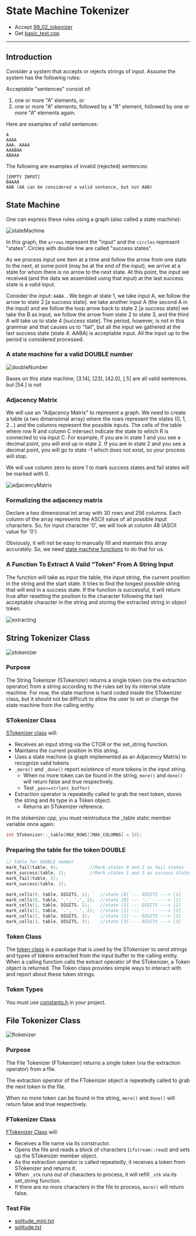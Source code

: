 # State Machine Tokenizer

- Accept [99_02_tokenizer](https://classroom.github.com/a/1e-Ku71L)
- Get [basic_test.cpp](basic_test.cpp)

---

## Introduction

Consider a system that accepts or rejects strings of input. Assume the system has the following rules:

Acceptable "sentences" consist of:

1. one or more "A" elements, or
2. one or more "A" elements, followed by a "B" element, followed by one or more "A" elements again.

Here are examples of valid sentences:

```
A
AAAA
AAA..AAAA
AAABAA
ABAAA
```

The following are examples of invalid (rejected) sentences:

```
[EMPTY INPUT]
BAAAA
AAB (AA can be considered a valid sentence, but not AAB)
```

## State Machine

One can express these rules using a graph (also called a state machine):

![stateMachine](./images/stateMachine.png)

In this graph, the `arrows` represent the "input" and the `circles` represent "states". Circles with double line are called "success states".

As we process input one item at a time and follow the arrow from one state to the next, at some point (may be at the end of the input), we arrive at a state for whom there is no arrow to the next state. At this point, the input we received (and the data we assembled using that input) at the last success state is a valid input.

Consider the input: `AABA.`. We begin at state 1, we take input A, we follow the arrow to state 2 [a success state]. we take another input A (the second A in the input) and we follow the loop arrow back to state 2 [a success state] we take the B as input, we follow the arrow from state 2 to state 3, and the third A will take us to state 4 [success state]. The period, however, is not in this grammar and that causes us to "fail", but all the input we gathered at the last success state (state 4: AABA) is acceptable input. All the input up to the period is considered processed.

### A state machine for a valid DOUBLE number

![doubleNumber](./images/doubleNumber.png)

Bases on this state machine, [3.14], [23], [42.0], [.5] are all valid sentences. but [54.] is not

### Adjacency Matrix

We will use an "Adjacency Matrix" to represent a graph. We need to create a table (a two dimensional array) where the rows represent the states (0, 1, 2...) and the columns represent the possible inputs. The cells of the table where row R and column C intersect indicate the state to which R is connected to via input C. For example, if you are in state 1 and you see a decimal point, you will end up in state 2. If you are in state 2 and you see a decimal point, you will go to state -1 which does not exist, so your process will stop.

We will use column zero to store 1 to mark success states and fail states will be marked with 0.

![adjacencyMatrix](./images/adjacencyMatrix.png)

### Formalizing the adjacency matrix

Declare a two dimensional int array with 30 rows and 256 columns. Each column of the array represents the ASCII value of all possible input characters. So, for input character '0', we will look at column 48 (ASCII value for '0')

Obviously, it will not be easy to manually fill and maintain this array accurately. So, we need [state machine functions](./tokenizer/state_machine_functions.h) to do that for us.

### A Function To Extract A Valid "Token" From A String Input

The function will take as input the table, the input string, the current position in the string and the start state. It tries to find the longest possible string that will end in a success state. If the function is successful, it will return true after resetting the position to the character following the last acceptable character in the string and storing the extracted string in object token.

![extracting](./images/extracting.png)

## String Tokenizer Class

![stokenizer](./images/stokenizer.png)

### Purpose

The String Tokenizer (STokenizer) returns a single token (via the extraction operator) from a string according to the rules set by its internal state machine. For now, the state machine is hard coded inside the STokenizer class, but it should not be difficult to allow the user to set or change the state machine from the calling entity.

### STokenizer Class

[STokenizer class](./tokenizer/stokenize.h) will:

- Receives an input string via the CTOR or the set_string function.
- Maintains the current position in this string.
- Uses a state machine (a graph implemented as an Adjacency Matrix) to recognize valid tokens
- `_more()` and `_done()` report existence of more tokens in the input string.
  - When no more token can be found in the string, `more()` and `done()` will return false and true respectively.
  - Test `_pos<=strlen(_buffer)`
- Extraction operator is repeatedly called to grab the next token, stores the string and its type in a Token object.
  - Returns an STokenizer reference.

In the stokenizer.cpp, you must reintroduce the _table static member variable once again:

```cpp
int STokenizer::_table[MAX_ROWS][MAX_COLUMNS] = {0};
```

### Preparing the table for the token DOUBLE

```c++
// Table for DOUBLE number
mark_fail(table, 0);            //Mark states 0 and 2 as fail states
mark_success(table, 1);         //Mark states 1 and 3 as success states
mark_fail(table, 2);
mark_success(table, 3);

mark_cells(0, table, DIGITS, 1);    //state [0] --- DIGITS ---> [1]
mark_cells(0, table, '.', '.', 2);  //state [0] --- '.' ------> [2] 
mark_cells(1, table, DIGITS, 1);    //state [1] --- DIGITS ---> [1]
mark_cells(1, table, '.', '.', 2);  //state [1] --- '.' ------> [2] 
mark_cells(2, table, DIGITS, 3);    //state [2] --- DIGITS ---> [3]
mark_cells(3, table, DIGITS, 3);    //state [3] --- DIGITS ---> [3]
```

### Token Class

The [token class](./tokenizer/token.h) is a package that is used by the STokenizer to send strings and types of tokens extracted from the input buffer to the calling entity. When a calling function calls the extract operator of the STokenizer, a Token object is returned. The Token class provides simple ways to interact with and report about these token strings.

### Token Types

You must use [constants.h](./tokenizer/constants.h) in your project.

## File Tokenizer Class

![ftokenizer](./images/ftokenizer.png)

### Purpose

The File Tokenizer (FTokenizer) returns a single token (via the extraction operator) from a file.

The extraction operator of the FTokenizer object is repeatedly called to grab the next token in the file.

When no more token can be found in the string, `more()` and `done()` will return false and true respectively.

### FTokenizer Class

[FTokenizer Class](./tokenizer/ftokenize.h) will:

- Receives a file name via its constructor.
- Opens the file and reads a block of characters (`ifstream::read`) and sets up the STokenizer member object.
- As the extraction operator is called repeatedly, it receives a token from STokenizer and returns it.
- When `_stk` runs out of characters to process, it will refill `_stk` via its set_string function.
- If there are no more characters in the file to process, `more()` will return false.

### Test File

- [solitude_mini.txt](./tokenizer/solitude_mini.txt)
- [solitude.txt](./tokenizer/solitude.txt)
